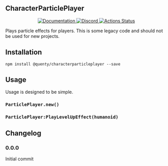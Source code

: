 ## CharacterParticlePlayer
<div align="center">
  <a href="http://quenty.github.io/api/">
    <img src="https://img.shields.io/badge/docs-website-green.svg" alt="Documentation" />
  </a>
  <a href="https://discord.gg/mhtGUS8">
    <img src="https://img.shields.io/badge/discord-nevermore-blue.svg" alt="Discord" />
  </a>
  <a href="https://github.com/Quenty/NevermoreEngine/actions">
    <img src="https://github.com/Quenty/NevermoreEngine/workflows/luacheck/badge.svg" alt="Actions Status" />
  </a>
</div>

Plays particle effects for players. This is some legacy code and should not be used for new projects.

## Installation
```
npm install @quenty/characterparticleplayer --save
```

## Usage
Usage is designed to be simple.

### `ParticlePlayer.new()`

### `ParticlePlayer:PlayLevelUpEffect(humanoid)`


## Changelog

### 0.0.0
Initial commit
